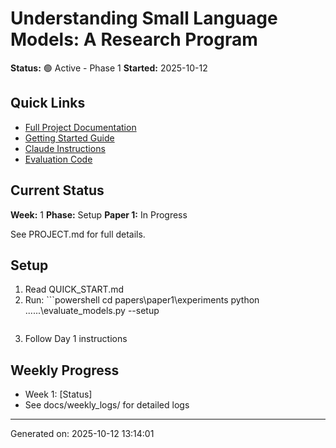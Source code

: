 ﻿# Understanding Small Language Models: A Research Program

**Status:** 🟢 Active - Phase 1
**Started:** 2025-10-12

## Quick Links

- [Full Project Documentation](PROJECT.md)
- [Getting Started Guide](QUICK_START.md)
- [Claude Instructions](CLAUDE_INSTRUCTIONS.md)
- [Evaluation Code](evaluate_models.py)

## Current Status

**Week:** 1
**Phase:** Setup
**Paper 1:** In Progress

See PROJECT.md for full details.

## Setup

1. Read QUICK_START.md
2. Run: ```powershell
   cd papers\paper1\experiments
   python ..\..\..\evaluate_models.py --setup
   ```
3. Follow Day 1 instructions

## Weekly Progress

- Week 1: [Status]
- See docs/weekly_logs/ for detailed logs

---
Generated on: 2025-10-12 13:14:01
